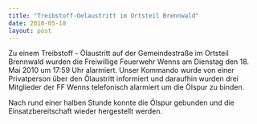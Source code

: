 ```yaml
---
title: "Treibstoff-Oelaustritt im Ortsteil Brennwald"
date: 2010-05-18
layout: post
---
```


Zu einem Treibstoff - Ölaustritt auf der Gemeindestraße im Ortsteil Brennwald wurden die Freiwillige Feuerwehr Wenns am Dienstag den 18. Mai 2010 um 17:59 Uhr alarmiert. Unser Kommando wurde von einer Privatperson über den Ölaustritt informiert und daraufhin wurden drei Mitglieder der FF Wenns telefonisch alarmiert um die Ölspur zu binden.

Nach rund einer halben Stunde konnte die Ölspur gebunden und die Einsatzbereitschaft wieder hergestellt werden.